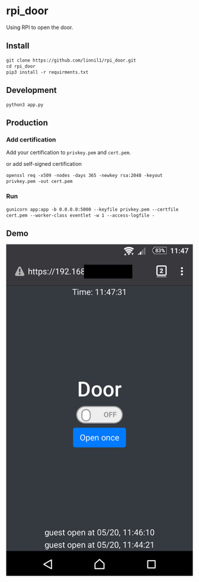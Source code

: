 # rpi_door
Using RPI to open the door.


## Install
```
git clone https://github.com/linnil1/rpi_door.git 
cd rpi_door
pip3 install -r requirments.txt
```

## Development
```
python3 app.py
```

## Production

### Add certification
Add your certification to `privkey.pem` and `cert.pem`.

or add self-signed certification
```
openssl req -x509 -nodes -days 365 -newkey rsa:2048 -keyout privkey.pem -out cert.pem
```

### Run
```
gunicorn app:app -b 0.0.0.0:5000 --keyfile privkey.pem --certfile cert.pem --worker-class eventlet -w 1 --access-logfile -
```

## Demo
![screenshot](https://raw.githubusercontent.com/linnil1/rpi_door/master/screenshot.jpg)
